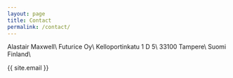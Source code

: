 ```yaml
---
layout: page
title: Contact
permalink: /contact/
---
```



Alastair Maxwell\\
Futurice Oy\\
Kelloportinkatu 1 D 5\\
33100 Tampere\\
Suomi Finland\

{{ site.email }}
